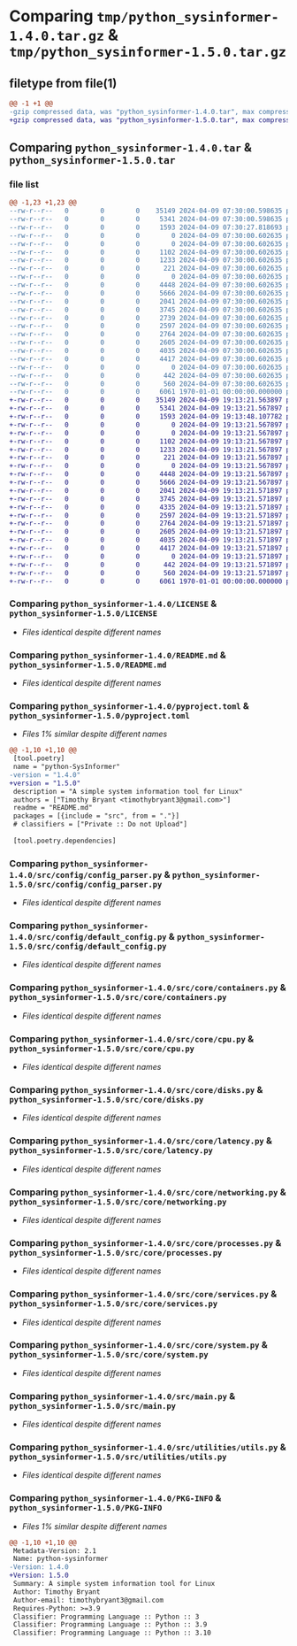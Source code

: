 # Comparing `tmp/python_sysinformer-1.4.0.tar.gz` & `tmp/python_sysinformer-1.5.0.tar.gz`

## filetype from file(1)

```diff
@@ -1 +1 @@
-gzip compressed data, was "python_sysinformer-1.4.0.tar", max compression
+gzip compressed data, was "python_sysinformer-1.5.0.tar", max compression
```

## Comparing `python_sysinformer-1.4.0.tar` & `python_sysinformer-1.5.0.tar`

### file list

```diff
@@ -1,23 +1,23 @@
--rw-r--r--   0        0        0    35149 2024-04-09 07:30:00.598635 python_sysinformer-1.4.0/LICENSE
--rw-r--r--   0        0        0     5341 2024-04-09 07:30:00.598635 python_sysinformer-1.4.0/README.md
--rw-r--r--   0        0        0     1593 2024-04-09 07:30:27.818693 python_sysinformer-1.4.0/pyproject.toml
--rw-r--r--   0        0        0        0 2024-04-09 07:30:00.602635 python_sysinformer-1.4.0/src/__init__.py
--rw-r--r--   0        0        0        0 2024-04-09 07:30:00.602635 python_sysinformer-1.4.0/src/config/__init__.py
--rw-r--r--   0        0        0     1102 2024-04-09 07:30:00.602635 python_sysinformer-1.4.0/src/config/config_parser.py
--rw-r--r--   0        0        0     1233 2024-04-09 07:30:00.602635 python_sysinformer-1.4.0/src/config/default_config.py
--rw-r--r--   0        0        0      221 2024-04-09 07:30:00.602635 python_sysinformer-1.4.0/src/constants.py
--rw-r--r--   0        0        0        0 2024-04-09 07:30:00.602635 python_sysinformer-1.4.0/src/core/__init__.py
--rw-r--r--   0        0        0     4448 2024-04-09 07:30:00.602635 python_sysinformer-1.4.0/src/core/containers.py
--rw-r--r--   0        0        0     5666 2024-04-09 07:30:00.602635 python_sysinformer-1.4.0/src/core/cpu.py
--rw-r--r--   0        0        0     2041 2024-04-09 07:30:00.602635 python_sysinformer-1.4.0/src/core/disks.py
--rw-r--r--   0        0        0     3745 2024-04-09 07:30:00.602635 python_sysinformer-1.4.0/src/core/latency.py
--rw-r--r--   0        0        0     2739 2024-04-09 07:30:00.602635 python_sysinformer-1.4.0/src/core/memory.py
--rw-r--r--   0        0        0     2597 2024-04-09 07:30:00.602635 python_sysinformer-1.4.0/src/core/networking.py
--rw-r--r--   0        0        0     2764 2024-04-09 07:30:00.602635 python_sysinformer-1.4.0/src/core/processes.py
--rw-r--r--   0        0        0     2605 2024-04-09 07:30:00.602635 python_sysinformer-1.4.0/src/core/services.py
--rw-r--r--   0        0        0     4035 2024-04-09 07:30:00.602635 python_sysinformer-1.4.0/src/core/system.py
--rw-r--r--   0        0        0     4417 2024-04-09 07:30:00.602635 python_sysinformer-1.4.0/src/main.py
--rw-r--r--   0        0        0        0 2024-04-09 07:30:00.602635 python_sysinformer-1.4.0/src/utilities/__init__.py
--rw-r--r--   0        0        0      442 2024-04-09 07:30:00.602635 python_sysinformer-1.4.0/src/utilities/exceptions.py
--rw-r--r--   0        0        0      560 2024-04-09 07:30:00.602635 python_sysinformer-1.4.0/src/utilities/utils.py
--rw-r--r--   0        0        0     6061 1970-01-01 00:00:00.000000 python_sysinformer-1.4.0/PKG-INFO
+-rw-r--r--   0        0        0    35149 2024-04-09 19:13:21.563897 python_sysinformer-1.5.0/LICENSE
+-rw-r--r--   0        0        0     5341 2024-04-09 19:13:21.567897 python_sysinformer-1.5.0/README.md
+-rw-r--r--   0        0        0     1593 2024-04-09 19:13:48.107782 python_sysinformer-1.5.0/pyproject.toml
+-rw-r--r--   0        0        0        0 2024-04-09 19:13:21.567897 python_sysinformer-1.5.0/src/__init__.py
+-rw-r--r--   0        0        0        0 2024-04-09 19:13:21.567897 python_sysinformer-1.5.0/src/config/__init__.py
+-rw-r--r--   0        0        0     1102 2024-04-09 19:13:21.567897 python_sysinformer-1.5.0/src/config/config_parser.py
+-rw-r--r--   0        0        0     1233 2024-04-09 19:13:21.567897 python_sysinformer-1.5.0/src/config/default_config.py
+-rw-r--r--   0        0        0      221 2024-04-09 19:13:21.567897 python_sysinformer-1.5.0/src/constants.py
+-rw-r--r--   0        0        0        0 2024-04-09 19:13:21.567897 python_sysinformer-1.5.0/src/core/__init__.py
+-rw-r--r--   0        0        0     4448 2024-04-09 19:13:21.567897 python_sysinformer-1.5.0/src/core/containers.py
+-rw-r--r--   0        0        0     5666 2024-04-09 19:13:21.567897 python_sysinformer-1.5.0/src/core/cpu.py
+-rw-r--r--   0        0        0     2041 2024-04-09 19:13:21.571897 python_sysinformer-1.5.0/src/core/disks.py
+-rw-r--r--   0        0        0     3745 2024-04-09 19:13:21.571897 python_sysinformer-1.5.0/src/core/latency.py
+-rw-r--r--   0        0        0     4335 2024-04-09 19:13:21.571897 python_sysinformer-1.5.0/src/core/memory.py
+-rw-r--r--   0        0        0     2597 2024-04-09 19:13:21.571897 python_sysinformer-1.5.0/src/core/networking.py
+-rw-r--r--   0        0        0     2764 2024-04-09 19:13:21.571897 python_sysinformer-1.5.0/src/core/processes.py
+-rw-r--r--   0        0        0     2605 2024-04-09 19:13:21.571897 python_sysinformer-1.5.0/src/core/services.py
+-rw-r--r--   0        0        0     4035 2024-04-09 19:13:21.571897 python_sysinformer-1.5.0/src/core/system.py
+-rw-r--r--   0        0        0     4417 2024-04-09 19:13:21.571897 python_sysinformer-1.5.0/src/main.py
+-rw-r--r--   0        0        0        0 2024-04-09 19:13:21.571897 python_sysinformer-1.5.0/src/utilities/__init__.py
+-rw-r--r--   0        0        0      442 2024-04-09 19:13:21.571897 python_sysinformer-1.5.0/src/utilities/exceptions.py
+-rw-r--r--   0        0        0      560 2024-04-09 19:13:21.571897 python_sysinformer-1.5.0/src/utilities/utils.py
+-rw-r--r--   0        0        0     6061 1970-01-01 00:00:00.000000 python_sysinformer-1.5.0/PKG-INFO
```

### Comparing `python_sysinformer-1.4.0/LICENSE` & `python_sysinformer-1.5.0/LICENSE`

 * *Files identical despite different names*

### Comparing `python_sysinformer-1.4.0/README.md` & `python_sysinformer-1.5.0/README.md`

 * *Files identical despite different names*

### Comparing `python_sysinformer-1.4.0/pyproject.toml` & `python_sysinformer-1.5.0/pyproject.toml`

 * *Files 1% similar despite different names*

```diff
@@ -1,10 +1,10 @@
 [tool.poetry]
 name = "python-SysInformer"
-version = "1.4.0"
+version = "1.5.0"
 description = "A simple system information tool for Linux"
 authors = ["Timothy Bryant <timothybryant3@gmail.com>"]
 readme = "README.md"
 packages = [{include = "src", from = "."}]
 # classifiers = ["Private :: Do not Upload"]
 
 [tool.poetry.dependencies]
```

### Comparing `python_sysinformer-1.4.0/src/config/config_parser.py` & `python_sysinformer-1.5.0/src/config/config_parser.py`

 * *Files identical despite different names*

### Comparing `python_sysinformer-1.4.0/src/config/default_config.py` & `python_sysinformer-1.5.0/src/config/default_config.py`

 * *Files identical despite different names*

### Comparing `python_sysinformer-1.4.0/src/core/containers.py` & `python_sysinformer-1.5.0/src/core/containers.py`

 * *Files identical despite different names*

### Comparing `python_sysinformer-1.4.0/src/core/cpu.py` & `python_sysinformer-1.5.0/src/core/cpu.py`

 * *Files identical despite different names*

### Comparing `python_sysinformer-1.4.0/src/core/disks.py` & `python_sysinformer-1.5.0/src/core/disks.py`

 * *Files identical despite different names*

### Comparing `python_sysinformer-1.4.0/src/core/latency.py` & `python_sysinformer-1.5.0/src/core/latency.py`

 * *Files identical despite different names*

### Comparing `python_sysinformer-1.4.0/src/core/networking.py` & `python_sysinformer-1.5.0/src/core/networking.py`

 * *Files identical despite different names*

### Comparing `python_sysinformer-1.4.0/src/core/processes.py` & `python_sysinformer-1.5.0/src/core/processes.py`

 * *Files identical despite different names*

### Comparing `python_sysinformer-1.4.0/src/core/services.py` & `python_sysinformer-1.5.0/src/core/services.py`

 * *Files identical despite different names*

### Comparing `python_sysinformer-1.4.0/src/core/system.py` & `python_sysinformer-1.5.0/src/core/system.py`

 * *Files identical despite different names*

### Comparing `python_sysinformer-1.4.0/src/main.py` & `python_sysinformer-1.5.0/src/main.py`

 * *Files identical despite different names*

### Comparing `python_sysinformer-1.4.0/src/utilities/utils.py` & `python_sysinformer-1.5.0/src/utilities/utils.py`

 * *Files identical despite different names*

### Comparing `python_sysinformer-1.4.0/PKG-INFO` & `python_sysinformer-1.5.0/PKG-INFO`

 * *Files 1% similar despite different names*

```diff
@@ -1,10 +1,10 @@
 Metadata-Version: 2.1
 Name: python-sysinformer
-Version: 1.4.0
+Version: 1.5.0
 Summary: A simple system information tool for Linux
 Author: Timothy Bryant
 Author-email: timothybryant3@gmail.com
 Requires-Python: >=3.9
 Classifier: Programming Language :: Python :: 3
 Classifier: Programming Language :: Python :: 3.9
 Classifier: Programming Language :: Python :: 3.10
```

